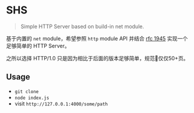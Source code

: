 # SHS

> Simple HTTP Server based on build-in net module.

基于内置的 `net` module，希望参照 `http` module API 并结合 [rfc 1945](https://tools.ietf.org/html/rfc1945) 实现一个足够简单的 HTTP Server。

之所以选择 HTTP/1.0 只是因为相比于后面的版本足够简单，规范仅仅50+页。

## Usage

- `git clone`
- `node index.js`
- visit `http://127.0.0.1:4000/some/path`